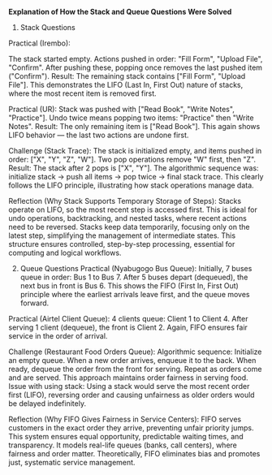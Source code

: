 **Explanation of How the Stack and Queue Questions Were Solved**

1. Stack Questions

Practical (Irembo):

The stack started empty.
Actions pushed in order: "Fill Form", "Upload File", "Confirm".
After pushing these, popping once removes the last pushed item ("Confirm").
Result: The remaining stack contains ["Fill Form", "Upload File"].
This demonstrates the LIFO (Last In, First Out) nature of stacks, where the most recent item is removed first.

Practical (UR):
Stack was pushed with ["Read Book", "Write Notes", "Practice"].
Undo twice means popping two items: "Practice" then "Write Notes".
Result: The only remaining item is ["Read Book"].
This again shows LIFO behavior — the last two actions are undone first.

Challenge (Stack Trace):
The stack is initialized empty, and items pushed in order: ["X", "Y", "Z", "W"].
Two pop operations remove "W" first, then "Z".
Result: The stack after 2 pops is ["X", "Y"].
The algorithmic sequence was: initialize stack → push all items → pop twice → final stack trace.
This clearly follows the LIFO principle, illustrating how stack operations manage data.

Reflection (Why Stack Supports Temporary Storage of Steps):
Stacks operate on LIFO, so the most recent step is accessed first.
This is ideal for undo operations, backtracking, and nested tasks, where recent actions need to be reversed.
Stacks keep data temporarily, focusing only on the latest step, simplifying the management of intermediate states.
This structure ensures controlled, step-by-step processing, essential for computing and logical workflows.

2. Queue Questions
Practical (Nyabugogo Bus Queue):
Initially, 7 buses queue in order: Bus 1 to Bus 7.
After 5 buses depart (dequeued), the next bus in front is Bus 6.
This shows the FIFO (First In, First Out) principle where the earliest arrivals leave first, and the queue moves forward.

Practical (Airtel Client Queue):
4 clients queue: Client 1 to Client 4.
After serving 1 client (dequeue), the front is Client 2.
Again, FIFO ensures fair service in the order of arrival.

Challenge (Restaurant Food Orders Queue):
Algorithmic sequence:
Initialize an empty queue.
When a new order arrives, enqueue it to the back.
When ready, dequeue the order from the front for serving.
Repeat as orders come and are served.
This approach maintains order fairness in serving food.
Issue with using stack: Using a stack would serve the most recent order first (LIFO), reversing order and causing unfairness as older orders would be delayed indefinitely.

Reflection (Why FIFO Gives Fairness in Service Centers):
FIFO serves customers in the exact order they arrive, preventing unfair priority jumps.
This system ensures equal opportunity, predictable waiting times, and transparency.
It models real-life queues (banks, call centers), where fairness and order matter.
Theoretically, FIFO eliminates bias and promotes just, systematic service management.
